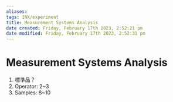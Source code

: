 ```yaml
---
aliases: 
tags: INX/experiment 
title: Measurement Systems Analysis
date created: Friday, February 17th 2023, 2:52:21 pm
date modified: Friday, February 17th 2023, 2:52:31 pm
---
```


# Measurement Systems Analysis

1. 標準品？
2. Operator: 2~3
3. Samples: 8~10